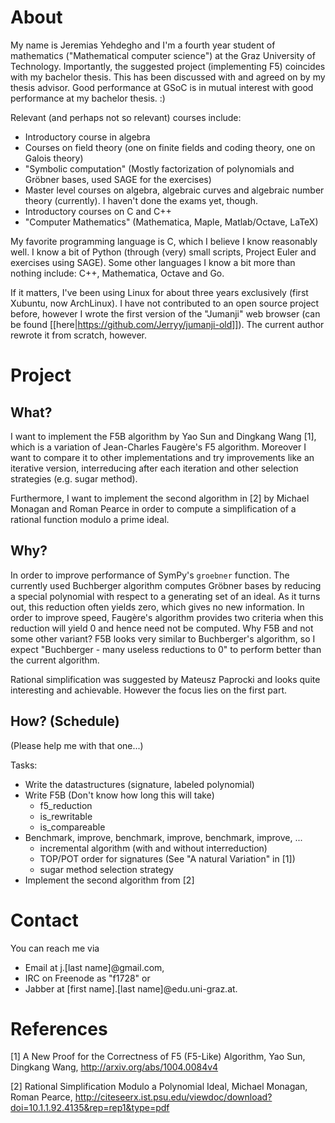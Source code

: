 About
=====

My name is Jeremias Yehdegho and I'm a fourth year student of mathematics
("Mathematical computer science") at the Graz University of Technology.
Importantly, the suggested project (implementing F5) coincides with my
bachelor thesis.  This has been discussed with and agreed on by my thesis
advisor. Good performance at GSoC is in mutual interest with good performance
at my bachelor thesis. :)

Relevant (and perhaps not so relevant) courses include:

 * Introductory course in algebra
 * Courses on field theory (one on finite fields and coding theory, one on
   Galois theory)
 * "Symbolic computation" (Mostly factorization of polynomials and Gröbner
   bases, used SAGE for the exercises)
 * Master level courses on algebra, algebraic curves and algebraic number
   theory (currently). I haven't done the exams yet, though.
 * Introductory courses on C and C++
 * "Computer Mathematics" (Mathematica, Maple, Matlab/Octave, LaTeX)

My favorite programming language is C, which I believe I know reasonably
well. I know a bit of Python (through (very) small scripts, Project Euler and
exercises using SAGE). Some other languages I know a bit more than nothing
include: C++, Mathematica, Octave and Go.

If it matters, I've been using Linux for about three years exclusively (first
Xubuntu, now ArchLinux).  I have not contributed to an open source project
before, however I wrote the first version of the "Jumanji" web browser (can
be found [[here|https://github.com/Jerryy/jumanji-old]]). The current author
rewrote it from scratch, however.

Project
=======

What?
-----

I want to implement the F5B algorithm by Yao Sun and Dingkang Wang [1], which
is a variation of Jean-Charles Faugère's F5 algorithm. Moreover I want to
compare it to other implementations and try improvements like an iterative
version, interreducing after each iteration and other selection strategies
(e.g. sugar method).

Furthermore, I want to implement the second algorithm in [2] by Michael Monagan and
Roman Pearce in order to compute a simplification of a rational function modulo
a prime ideal.

Why?
----

In order to improve performance of SymPy's `groebner` function.  The currently
used Buchberger algorithm computes Gröbner bases by reducing a special
polynomial with respect to a generating set of an ideal. As it turns out,
this reduction often yields zero, which gives no new information. In order
to improve speed, Faugère's algorithm provides two criteria when this
reduction will yield 0 and hence need not be computed.
Why F5B and not some other variant? F5B looks very similar to Buchberger's
algorithm, so I expect "Buchberger - many useless reductions to 0" to perform
better than the current algorithm.

Rational simplification was suggested by Mateusz Paprocki and looks quite
interesting and achievable. However the focus lies on the first part.

How? (Schedule)
---------------

(Please help me with that one...)

Tasks: 

* Write the datastructures (signature, labeled polynomial)
* Write F5B (Don't know how long this will take)
  * f5_reduction
  * is_rewritable
  * is_compareable
* Benchmark, improve, benchmark, improve, benchmark, improve, ...
  * incremental algorithm (with and without interreduction)
  * TOP/POT order for signatures (See "A natural Variation" in [1])
  * sugar method selection strategy
* Implement the second algorithm from [2]

Contact
=======

You can reach me via

 * Email at j.[last name]@gmail.com,
 * IRC on Freenode as "f1728"
or
 * Jabber at [first name].[last name]@edu.uni-graz.at.


References
==========

[1] A New Proof for the Correctness of F5 (F5-Like) Algorithm,
Yao Sun, Dingkang Wang, http://arxiv.org/abs/1004.0084v4

[2] Rational Simplification Modulo a Polynomial Ideal,
Michael Monagan, Roman Pearce, http://citeseerx.ist.psu.edu/viewdoc/download?doi=10.1.1.92.4135&rep=rep1&type=pdf